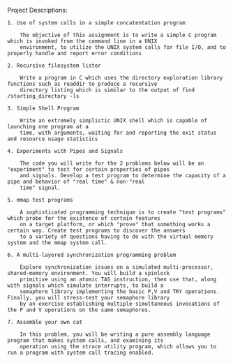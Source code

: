 Project Descriptions: 

    1. Use of system calls in a simple concatentation program

        The objective of this assignment is to write a simple C program which is invoked from the command line in a UNIX
        environment, to utilize the UNIX system calls for file I/O, and to properly handle and report error conditions

    2. Recursive filesystem lister
    
        Write a program in C which uses the directory exploration library functions such as readdir to produce a recursive
        directory listing which is similar to the output of find /starting_directory -ls
        
    3. Simple Shell Program
    
        Write an extremely simplistic UNIX shell which is capable of launching one program at a
        time, with arguments, waiting for and reporting the exit status and resource usage statistics
          
    4. Experiments with Pipes and Signals
      
        The code you will write for the 2 problems below will be an "experiment" to test for certain properties of pipes 
        and signals. Develop a test program to determine the capacity of a pipe and behavior of "real time" & non-"real 
        time" signal. 
          
    5. mmap test programs
          
        A sophisticated programming technique is to create "test programs" which probe for the existence of certain features
        on a target platform, or which "prove" that something works a certain way. Create test programs to discover the answers
        to a variety of questions having to do with the virtual memory system and the mmap system call. 
    
    6. A multi-layered synchronization programming problem
    
        Explore synchronization issues on a simulated multi-processor, shared-memory environment. You will build a spinlock 
        primitive using an atomic TAS instruction, then use that, along with signals which simulate interrupts, to build a 
        semaphore library implementing the basic P,V and TRY operations. Finally, you will stress-test your semaphore library 
        by an exercise establishing multiple simultaneous invocations of the P and V operations on the same semaphores.
     
    7. Assemble your own cat
    
        In this problem, you will be writing a pure assembly language program that makes system calls, and examining its
        operation using the strace utility program, which allows you to run a program with system call tracing enabled.
        
        
    
